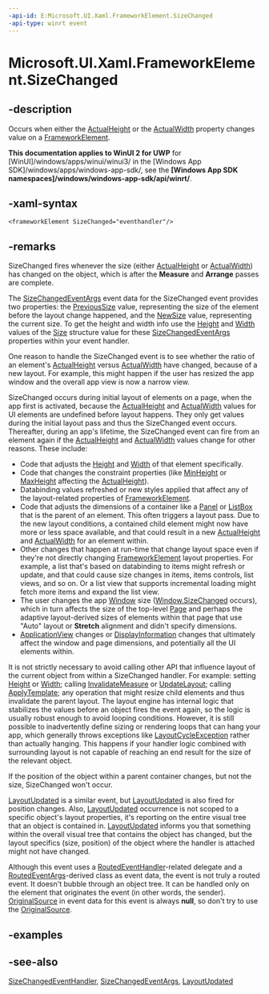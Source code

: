 ```yaml
---
-api-id: E:Microsoft.UI.Xaml.FrameworkElement.SizeChanged
-api-type: winrt event
---
```


<!-- Event syntax
public event Windows.UI.Xaml.SizeChangedEventHandler SizeChanged
-->

# Microsoft.UI.Xaml.FrameworkElement.SizeChanged

## -description
Occurs when either the [ActualHeight](frameworkelement_actualheight.md) or the [ActualWidth](frameworkelement_actualwidth.md) property changes value on a [FrameworkElement](frameworkelement.md).

**This documentation applies to WinUI 2 for UWP** for [WinUI]/windows/apps/winui/winui3/ in the [Windows App SDK]/windows/apps/windows-app-sdk/, see the **[Windows App SDK namespaces]/windows/windows-app-sdk/api/winrt/**.

## -xaml-syntax
```xaml
<frameworkElement SizeChanged="eventhandler"/>
```


## -remarks
SizeChanged fires whenever the size (either [ActualHeight](frameworkelement_actualheight.md) or [ActualWidth](frameworkelement_actualwidth.md)) has changed on the object, which is after the **Measure** and **Arrange** passes are complete.

The [SizeChangedEventArgs](sizechangedeventargs.md) event data for the SizeChanged event provides two properties: the [PreviousSize](sizechangedeventargs_previoussize.md) value, representing the size of the element before the layout change happened, and the [NewSize](sizechangedeventargs_newsize.md) value, representing the current size. To get the height and width info use the [Height](../windows.foundation/size_height.md) and [Width](../windows.foundation/size_width.md) values of the [Size](/uwp/api/windows.foundation.size) structure value for these [SizeChangedEventArgs](sizechangedeventargs.md) properties within your event handler.

One reason to handle the SizeChanged event is to see whether the ratio of an element's [ActualHeight](frameworkelement_actualheight.md) versus [ActualWidth](frameworkelement_actualwidth.md) have changed, because of a new layout. For example, this might happen if the user has resized the app window and the overall app view is now a narrow view.

SizeChanged occurs during initial layout of elements on a page, when the app first is activated, because the [ActualHeight](frameworkelement_actualheight.md) and [ActualWidth](frameworkelement_actualwidth.md) values for UI elements are undefined before layout happens. They only get values during the initial layout pass and thus the SizeChanged event occurs. Thereafter, during an app's lifetime, the SizeChanged event can fire from an element again if the [ActualHeight](frameworkelement_actualheight.md) and [ActualWidth](frameworkelement_actualwidth.md) values change for other reasons. These include:
+ Code that adjusts the [Height](frameworkelement_height.md) and [Width](frameworkelement_width.md) of that element specifically.
+ Code that changes the constraint properties (like [MinHeight](frameworkelement_minheight.md) or [MaxHeight](frameworkelement_maxheight.md) affecting the [ActualHeight](frameworkelement_actualheight.md)).
+ Databinding values refreshed or new styles applied that affect any of the layout-related properties of [FrameworkElement](frameworkelement.md).
+ Code that adjusts the dimensions of a container like a [Panel](../microsoft.ui.xaml.controls/panel.md) or [ListBox](../microsoft.ui.xaml.controls/listbox.md) that is the parent of an element. This often triggers a layout pass. Due to the new layout conditions, a contained child element might now have more or less space available, and that could result in a new [ActualHeight](frameworkelement_actualheight.md) and [ActualWidth](frameworkelement_actualwidth.md) for an element within.
+ Other changes that happen at run-time that change layout space even if they're not directly changing [FrameworkElement](frameworkelement.md) layout properties. For example, a list that's based on databinding to items might refresh or update, and that could cause size changes in items, items controls, list views, and so on. Or a list view that supports incremental loading might fetch more items and expand the list view.
+ The user changes the app [Window](window.md) size ([Window.SizeChanged](window_sizechanged.md) occurs), which in turn affects the size of the top-level [Page](../microsoft.ui.xaml.controls/page.md) and perhaps the adaptive layout-derived sizes of elements within that page that use "Auto" layout or **Stretch** alignment and didn't specify dimensions.
+ [ApplicationView](/uwp/api/windows.ui.viewmanagement.applicationview) changes or [DisplayInformation](/uwp/api/windows.graphics.display.displayinformation) changes that ultimately affect the window and page dimensions, and potentially all the UI elements within.


It is not strictly necessary to avoid calling other API that influence layout of the current object from within a SizeChanged handler. For example: setting [Height](frameworkelement_height.md) or [Width](frameworkelement_width.md); calling [InvalidateMeasure](uielement_invalidatemeasure_969784920.md) or [UpdateLayout](uielement_updatelayout_1243658106.md); calling [ApplyTemplate](../microsoft.ui.xaml.controls/control_applytemplate_1368990630.md); any operation that might resize child elements and thus invalidate the parent layout. The layout engine has internal logic that stabilizes the values before an object fires the event again, so the logic is usually robust enough to avoid looping conditions. However, it is still possible to inadvertently define sizing or rendering loops that can hang your app, which generally throws exceptions like [LayoutCycleException](layoutcycleexception.md) rather than actually hanging. This happens if your handler logic combined with surrounding layout is not capable of reaching an end result for the size of the relevant object.

If the position of the object within a parent container changes, but not the size, SizeChanged won't occur.

[LayoutUpdated](frameworkelement_layoutupdated.md) is a similar event, but [LayoutUpdated](frameworkelement_layoutupdated.md) is also fired for position changes. Also, [LayoutUpdated](frameworkelement_layoutupdated.md) occurrence is not scoped to a specific object's layout properties, it's reporting on the entire visual tree that an object is contained in. [LayoutUpdated](frameworkelement_layoutupdated.md) informs you that something within the overall visual tree that contains the object has changed, but the layout specifics (size, position) of the object where the handler is attached might not have changed.

Although this event uses a [RoutedEventHandler](routedeventhandler.md)-related delegate and a [RoutedEventArgs](routedeventargs.md)-derived class as event data, the event is not truly a routed event. It doesn't bubble through an object tree. It can be handled only on the element that originates the event (in other words, the sender). [OriginalSource](routedeventargs_originalsource.md) in event data for this event is always **null**, so don't try to use the [OriginalSource](routedeventargs_originalsource.md).

## -examples

## -see-also
[SizeChangedEventHandler](sizechangedeventhandler.md), [SizeChangedEventArgs](sizechangedeventargs.md), [LayoutUpdated](frameworkelement_layoutupdated.md)
